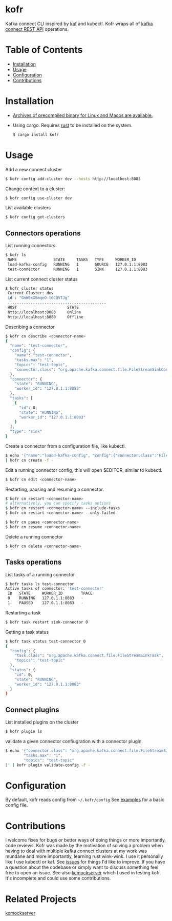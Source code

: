# kofr

Kafka connect CLI inspired by [kaf](https://github.com/birdayz/kaf) and kubectl.
Kofr wraps all of [kafka connect REST API](https://docs.confluent.io/platform/current/connect/references/restapi.html) operations.

# Table of Contents

- [Installation](#Installation)
- [Usage](#Usage)
- [Configuration](#Configuration)
- [Contributions](#Contributions)

# Installation

- [Archives of precompiled binary for Linux and Macos are available.](https://github.com/A-Fayez/kofr/releases)

- Using cargo. Requires [rust](https://www.rust-lang.org/tools/install) to be installed on the system.

  ```bash
  $ cargo install kofr
  ```

# Usage

Add a new connect cluster

```bash
$ kofr config add-cluster dev --hosts http://localhost:8083
```

Change context to a cluster:

```bash
$ kofr config use-cluster dev
```

List available clusters

```bash
$ kofr config get-clusters
```

## Connectors operations

List running connectors

```bash
$ kofr ls
 NAME                STATE     TASKS   TYPE     WORKER_ID
 load-kafka-config   RUNNING   1       SOURCE   127.0.1.1:8083
 test-connector      RUNNING   1       SINK     127.0.1.1:8083
```

List current connect cluster status

```bash
$ kofr cluster status
 Current Cluster: dev
 id : "GnW0xXSmqeO-t6CQVTJg"
 ...........................................
 HOST                      STATE
 http://localhost:8083     Online
 http://localhost:8080     Offline
```

Describing a connector

```bash
$ kofr cn describe <connector-name>
{
  "name": "test-connector",
  "config": {
    "name": "test-connector",
    "tasks.max": "1",
    "topics": "test-topic",
    "connector.class": "org.apache.kafka.connect.file.FileStreamSinkConnector"
  },
  "connector": {
    "state": "RUNNING",
    "worker_id": "127.0.1.1:8083"
  },
  "tasks": [
    {
      "id": 0,
      "state": "RUNNING",
      "worker_id": "127.0.1.1:8083"
    }
  ],
  "type": "sink"
}
```

Create a connector from a configuration file, like kubectl.

```bash
$ echo '{"name":"loadd-kafka-config", "config":{"connector.class":"FileStreamSource","file":"config/server.properties","topic":"kafka-config-topic"}}' \
| kofr cn create -f -
```

Edit a running connector config, this will open $EDITOR, similar to kubectl.

```bash
$ kofr cn edit <connector-name>
```

Restarting, pausing and resuming a connector.

```bash
$ kofr cn restart <connector-name>
# alternatively, you can specify tasks options
$ kofr cn restart <connector-name> --include-tasks
$ kofr cn restart <connector-name> --only-failed

$ kofr cn pause <connector-name>
$ kofr cn resume <connector-name>
```

Delete a running connector

```bash
$ kofr cn delete <connector-name>
```

## Tasks operations

List tasks of a running connector

```bash
$ kofr tasks ls test-connector
Active tasks of connector: 'test-connector'
 ID   STATE     WORKER_ID        TRACE
 0    RUNNING   127.0.1.1:8083   -
 1    PAUSED    127.0.1.1:8083   -
```

Restarting a task

```bash
$ kofr task restart sink-connector 0
```

Getting a task status

```bash
$ kofr task status test-connector 0
{
  "config": {
    "task.class": "org.apache.kafka.connect.file.FileStreamSinkTask",
    "topics": "test-topic"
  },
  "status": {
    "id": 0,
    "state": "RUNNING",
    "worker_id": "127.0.1.1:8083"
  }
}
```

## Connect plugins

List installed plugins on the cluster

```bash
$ kofr plugin ls
```

validate a given connector confiugration with a connector plugin.

```bash
$ echo '{"connector.class": "org.apache.kafka.connect.file.FileStreamSinkConnector",
        "tasks.max": "1",
        "topics": "test-topic"
}' | kofr plugin validate-config -f -
```

# Configuration

By default, kofr reads config from `~/.kofr/config` See [examples](https://github.com/A-Fayez/kofr/tree/main/examples) for a basic config file.

# Contributions

I welcome fixes for bugs or better ways of doing things or more importantly, code reviews. Kofr was made by the motivation of solving a problem when having to deal with multiple kafka connect clusters at my work was mundane and more importantly, learning rust wink-wink. I use it personally like I use kubectl or kaf.
See [issues](https://github.com/A-Fayez/kofr) for things I'd like to improve. If you have a question about the codebase or simply want to discuss something feel free to open an issue. See also [kcmockserver](https://github.com/A-Fayez/kcmockserver) which I used in testing kofr. It's incomplete and could use some contributions.

# Related Projects

[kcmockserver](https://github.com/A-Fayez/kcmockserver)
